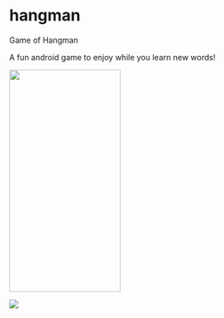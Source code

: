 # hangman
Game of Hangman

A fun android game to enjoy while you learn new words!

<img src="https://i.ibb.co/zfxHM47/Screenshot-20201213-092731-Hangman.jpg" alt="" data-canonical-src="https://i.ibb.co/zfxHM47/Screenshot-20201213-092731-Hangman.jpg" width="200" height="400" />

![](https://i.ibb.co/zfxHM47/Screenshot-20201213-092731-Hangman.jpg)
